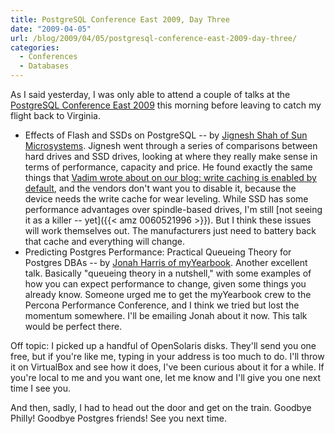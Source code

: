 ```yaml
---
title: PostgreSQL Conference East 2009, Day Three
date: "2009-04-05"
url: /blog/2009/04/05/postgresql-conference-east-2009-day-three/
categories:
  - Conferences
  - Databases
---
```

As I said yesterday, I was only able to attend a couple of talks at the [PostgreSQL Conference East 2009](http://www.postgresqlconference.org/2009/east/) this morning before leaving to catch my flight back to Virginia.

*   Effects of Flash and SSDs on PostgreSQL -- by [Jignesh Shah of Sun Microsystems](http://blogs.sun.com/jkshah/). Jignesh went through a series of comparisons between hard drives and SSD drives, looking at where they really make sense in terms of performance, capacity and price. He found exactly the same things that [Vadim wrote about on our blog: write caching is enabled by default](http://www.mysqlperformanceblog.com/2009/03/02/ssd-xfs-lvm-fsync-write-cache-barrier-and-lost-transactions/), and the vendors don't want you to disable it, because the device needs the write cache for wear leveling. While SSD has some performance advantages over spindle-based drives, I'm still [not seeing it as a killer -- yet]({{< amz 0060521996 >}}). But I think these issues will work themselves out. The manufacturers just need to battery back that cache and everything will change.
*   Predicting Postgres Performance: Practical Queueing Theory for Postgres DBAs -- by [Jonah Harris of myYearbook](http://www.myyearbook.com/). Another excellent talk. Basically "queueing theory in a nutshell," with some examples of how you can expect performance to change, given some things you already know. Someone urged me to get the myYearbook crew to the Percona Performance Conference, and I think we tried but lost the momentum somewhere. I'll be emailing Jonah about it now. This talk would be perfect there.

Off topic: I picked up a handful of OpenSolaris disks. They'll send you one free, but if you're like me, typing in your address is too much to do. I'll throw it on VirtualBox and see how it does, I've been curious about it for a while. If you're local to me and you want one, let me know and I'll give you one next time I see you.

And then, sadly, I had to head out the door and get on the train. Goodbye Philly! Goodbye Postgres friends! See you next time.


